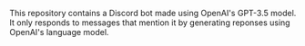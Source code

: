This repository contains a Discord bot made using OpenAI's GPT-3.5 model. It only responds to messages that mention it by generating reponses using OpenAI's language model.

